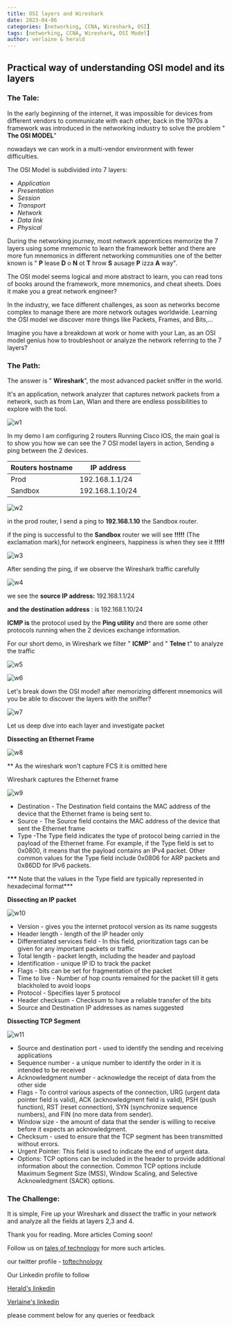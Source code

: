 ```yaml
---
title: OSI layers and Wireshark
date: 2023-04-06
categories: [networking, CCNA, Wireshark, OSI]
tags: [networking, CCNA, Wireshark, OSI Model]
author: verlaine & herald
---
```


## **Practical way of understanding OSI model and its layers**

### **The Tale:**

In the early beginning of the internet, it was impossible for devices from different vendors to communicate with each other, back in the 1970s a framework was introduced in the networking industry to solve the problem " **The OSI MODEL**"

nowadays we can work in a multi-vendor environment with fewer difficulties.

The OSI Model is subdivided into 7 layers:

- _Application_
- _Presentation_
- _Session_
- _Transport_
- _Network_
- _Data link_
- _Physical_

During the networking journey, most network apprentices memorize the 7 layers using some mnemonic to learn the framework better and there are more fun mnemonics in different networking communities one of the better known is " **P** lease **D** o **N** ot **T** hrow **S** ausage **P** izza **A** way".

The OSI model seems logical and more abstract to learn, you can read tons of books around the framework, more mnemonics, and cheat sheets. Does it make you a great network engineer?

In the industry, we face different challenges, as soon as networks become complex to manage there are more network outages worldwide. Learning the OSI model we discover more things like Packets, Frames, and Bits,...

Imagine you have a breakdown at work or home with your Lan, as an OSI model genius how to troubleshoot or analyze the network referring to the 7 layers?

### **The Path:**

The answer is " **Wireshark**", the most advanced packet sniffer in the world.

It's an application, network analyzer that captures network packets from a network, such as from Lan, Wlan and there are endless possibilities to explore with the tool.

![w1](\assets\img\favicons\Wireshaark1.png)

In my demo I am configuring 2 routers Running Cisco IOS, the main goal is to show you how we can see the 7 OSI model layers in action, Sending a ping between the 2 devices.

| **Routers hostname** | **IP address** |
| --- | --- |
| Prod | 192.168.1.1/24 |
| Sandbox | 192.168.1.10/24 |

![w2](\assets\img\favicons\Wireshark2.png)

in the prod router, I send a ping to **192.168.1.10** the Sandbox router.

if the ping is successful to the **Sandbox** router we will see **!!!!!** (The exclamation mark),for network engineers, happiness is when they see it **!!!!!**

![w3](\assets\img\favicons\Wireshark3.png)

After sending the ping, if we observe the Wireshark traffic carefully

![w4](\assets\img\favicons\Wireshark4.png)

we see the **source IP address:** 192.168.1.1/24

**and the destination address** : is 192.168.1.10/24

**ICMP is** the protocol used by the **Ping utility** and there are some other protocols running when the 2 devices exchange information.

For our short demo, in Wireshark we filter " **ICMP**" and " **Telne** t" to analyze the traffic

![w5](\assets\img\favicons\Wireshark5.png)

![w6](\assets\img\favicons\Wireshark6.png)

Let's break down the OSI model! after memorizing different mnemonics will you be able to discover the layers with the sniffer?

![w7](\assets\img\favicons\Wireshark7.png)

Let us deep dive into each layer and investigate packet

**Dissecting an Ethernet Frame**

![w8](\assets\img\favicons\Wireshark8.png)

\*\* As the wireshark won't capture FCS it is omitted here

Wireshark captures the Ethernet frame

![w9](\assets\img\favicons\Wireshark9.png)

- Destination - The Destination field contains the MAC address of the device that the Ethernet frame is being sent to.
- Source - The Source field contains the MAC address of the device that sent the Ethernet frame
- Type -The Type field indicates the type of protocol being carried in the payload of the Ethernet frame. For example, if the Type field is set to 0x0800, it means that the payload contains an IPv4 packet. Other common values for the Type field include 0x0806 for ARP packets and 0x86DD for IPv6 packets.

***\*\*** Note that the values in the Type field are typically represented in hexadecimal format\*\*\*

**Dissecting an IP packet**

![w10](\assets\img\favicons\Wireshark10.png)

- Version - gives you the internet protocol version as its name suggests
- Header length - length of the IP header only
- Differentiated services field - In this field, prioritization tags can be given for any important packets or traffic
- Total length - packet length, including the header and payload
- Identification - unique IP ID to track the packet
- Flags - bits can be set for fragmentation of the packet
- Time to live - Number of hop counts remained for the packet till it gets blackholed to avoid loops
- Protocol - Specifies layer 5 protocol
- Header checksum - Checksum to have a reliable transfer of the bits
- Source and Destination IP addresses as names suggested

**Dissecting TCP Segment**

![w11](\assets\img\favicons\Wireshark11.png)

- Source and destination port - used to identify the sending and receiving applications
- Sequence number - a unique number to identify the order in it is intended to be received
- Acknowledgment number - acknowledge the receipt of data from the other side
- Flags - To control various aspects of the connection, URG (urgent data pointer field is valid), ACK (acknowledgment field is valid), PSH (push function), RST (reset connection), SYN (synchronize sequence numbers), and FIN (no more data from sender).
- Window size - the amount of data that the sender is willing to receive before it expects an acknowledgment.
- Checksum - used to ensure that the TCP segment has been transmitted without errors.
- Urgent Pointer: This field is used to indicate the end of urgent data.
- Options: TCP options can be included in the header to provide additional information about the connection. Common TCP options include Maximum Segment Size (MSS), Window Scaling, and Selective Acknowledgment (SACK) options.

### **The Challenge:**

It is simple, Fire up your Wireshark and dissect the traffic in your network and analyze all the fields at layers 2,3 and 4.

Thank you for reading. More articles Coming soon!

Follow us on [tales of technology](https://talesoftechnology.github.io) for more such articles.

our twitter profile - [toftechnology](https://twitter.com/toftechnology)

Our Linkedin profile to follow 

[Herald's linkedin](https://linkedin.com/in/herald126/)

[Verlaine's linkedin](https://www.linkedin.com/in/verlaine-j-muhungu-363507b2/)


please comment below for any queries or feedback